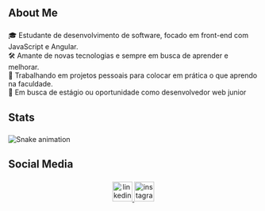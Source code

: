 <h2 align="left">About Me</h2>

###

<p align="left">🎓 Estudante de desenvolvimento de software, focado em front-end com JavaScript e Angular.  <br>🛠️ Amante de novas tecnologias e sempre em busca de aprender e melhorar.  <br>🚀 Trabalhando em projetos pessoais para colocar em prática o que aprendo na faculdade.  <br>🌱 Em busca de estágio ou oportunidade como desenvolvedor web junior</p>

###

<h2 align="left">Stats</h2>

###

<img src="https://raw.githubusercontent.com/dalessandrosantos/dalessandrosantos/output/snake.svg" alt="Snake animation" />

###

<h2 align="left">Social Media</h2>

###

<div align="center">
  <a href="https://www.linkedin.com/in/dalessandro-andr%C3%A9-dos-santos-b128602a3/" target="_blank">
    <img src="https://img.shields.io/static/v1?message=LinkedIn&logo=linkedin&label=&color=0077B5&logoColor=white&labelColor=&style=for-the-badge" height="40" alt="linkedin logo"  />
  </a>
  <a href="https://www.instagram.com/dale05__/" target="_blank">
    <img src="https://img.shields.io/static/v1?message=Instagram&logo=instagram&label=&color=E4405F&logoColor=white&labelColor=&style=for-the-badge" height="40" alt="instagram logo"  />
  </a>
</div>

###
